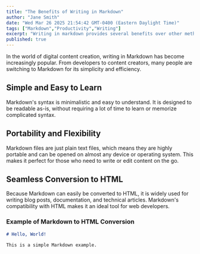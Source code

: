 ```yaml
---
title: "The Benefits of Writing in Markdown"
author: "Jane Smith"
date: "Wed Mar 26 2025 21:54:42 GMT-0400 (Eastern Daylight Time)"
tags: ["Markdown","Productivity","Writing"]
excerpt: "Writing in markdown provides several benefits over other methods."
published: true
---
```

In the world of digital content creation, writing in Markdown has become increasingly popular. From developers to content creators, many people are switching to Markdown for its simplicity and efficiency.

## Simple and Easy to Learn

Markdown's syntax is minimalistic and easy to understand. It is designed to be readable as-is, without requiring a lot of time to learn or memorize complicated syntax.

## Portability and Flexibility

Markdown files are just plain text files, which means they are highly portable and can be opened on almost any device or operating system. This makes it perfect for those who need to write or edit content on the go.

## Seamless Conversion to HTML

Because Markdown can easily be converted to HTML, it is widely used for writing blog posts, documentation, and technical articles. Markdown's compatibility with HTML makes it an ideal tool for web developers.

### Example of Markdown to HTML Conversion

```markdown
# Hello, World!

This is a simple Markdown example.
```


